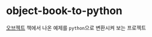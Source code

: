 # object-book-to-python

[오브젝트](http://www.yes24.com/Product/Goods/74219491) 책에서 나온 예제를 `python`으로 변환시켜 보는 프로젝트
